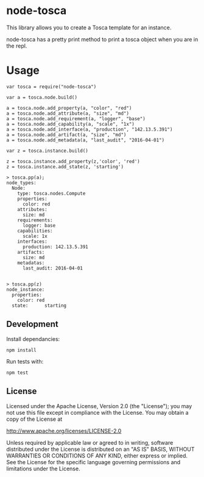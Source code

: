 # node-tosca

This library allows you to create a Tosca template for an instance. 

node-tosca has a pretty print method to print a tosca object when you are in the repl.

# Usage

```
var tosca = require("node-tosca")

var a = tosca.node.build()

a = tosca.node.add_property(a, "color", "red")
a = tosca.node.add_attribute(a, "size", "md")
a = tosca.node.add_requirement(a, "logger", "base")
a = tosca.node.add_capability(a, "scale", "1x")
a = tosca.node.add_interface(a, "production", "142.13.5.391")
a = tosca.node.add_artifact(a, "size", "md")
a = tosca.node.add_metadata(a, "last_audit", "2016-04-01")

var z = tosca.instance.build()

z = tosca.instance.add_property(z,'color', 'red')
z = tosca.instance.add_state(z, 'starting')

> tosca.pp(a);
node_types:
  Node:
    type: tosca.nodes.Compute
    properties:
      color: red
    attributes:
      size: md
    requirements:
      logger: base
    capabilities:
      scale: 1x
    interfaces:
      production: 142.13.5.391
    artifacts:
      size: md
    metadatas:
      last_audit: 2016-04-01


> tosca.pp(z)
node_instance:
  properties:
    color: red
  state:      starting

```


## Development

Install dependancies:

```
npm install
```

Run tests with:

```
npm test
```

## License

Licensed under the Apache License, Version 2.0 (the "License");
you may not use this file except in compliance with the License.
You may obtain a copy of the License at

http://www.apache.org/licenses/LICENSE-2.0

Unless required by applicable law or agreed to in writing, software distributed under the License is distributed on an "AS IS" BASIS, WITHOUT WARRANTIES OR CONDITIONS OF ANY KIND, either express or implied. See the License for the specific language governing permissions and limitations under the License.
